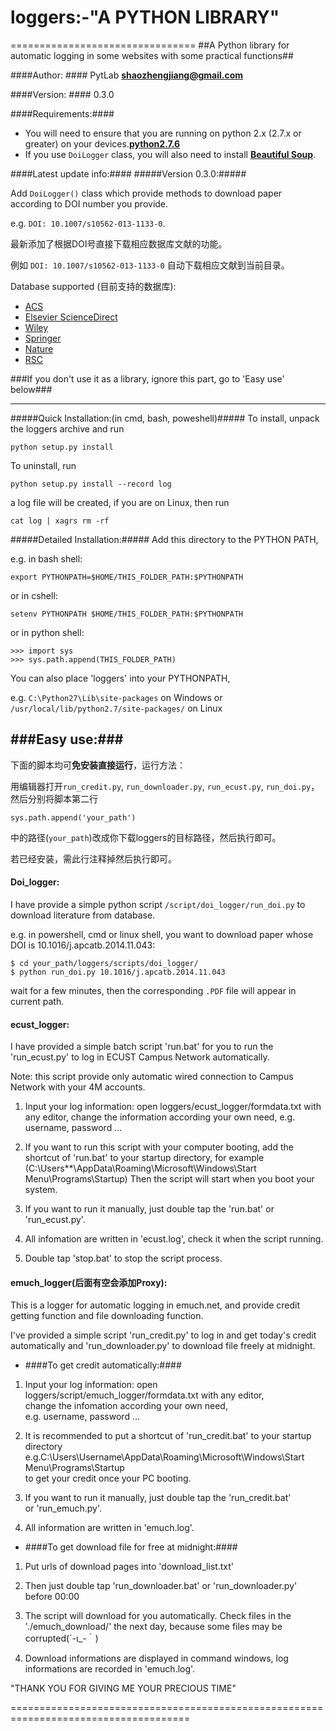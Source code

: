 # loggers:-"A PYTHON LIBRARY" #
================================
##A Python library for automatic logging in some websites with some practical functions##

####Author: ####
  PytLab **<shaozhengjiang@gmail.com>**

####Version: ####
  0.3.0

####Requirements:####

  - You will need to ensure that you are running on python 2.x 
  (2.7.x or greater) on your devices.[**python2.7.6**](https://www.python.org/download/releases/2.7.6/)
  - If you use `DoiLogger` class, you will also need to install [**Beautiful Soup**](http://www.crummy.com/software/BeautifulSoup/).

####Latest update info:####
#####Version 0.3.0:#####

Add `DoiLogger()` class which provide methods to download paper according to DOI number you provide.

e.g. `DOI: 10.1007/s10562-013-1133-0`.

最新添加了根据DOI号直接下载相应数据库文献的功能。

例如 `DOI: 10.1007/s10562-013-1133-0` 自动下载相应文献到当前目录。

Database supported (目前支持的数据库):
  
  - [ACS](http://pubs.acs.org/)
  - [Elsevier ScienceDirect](http://www.sciencedirect.com/)
  - [Wiley](http://onlinelibrary.wiley.com/)
  - [Springer](http://link.springer.com/)
  - [Nature](http://www.nature.com/nature/index.html)
  - [RSC](http://www.rsc.org/)

###If you don't use it as a library, ignore this part, go to 'Easy use' below###

----------

#####Quick Installation:(in cmd, bash, poweshell)#####
To install, unpack the loggers archive and run
	
    python setup.py install
To uninstall, run 
	
    python setup.py install --record log
a log file will be created,
if you are on Linux, then run
		
    cat log | xagrs rm -rf

#####Detailed Installation:#####
Add this directory to the PYTHON PATH, 
	
e.g. in bash shell:
	
    export PYTHONPATH=$HOME/THIS_FOLDER_PATH:$PYTHONPATH
or in cshell:
	
    setenv PYTHONPATH $HOME/THIS_FOLDER_PATH:$PYTHONPATH
or in python shell:
	
    >>> import sys
    >>> sys.path.append(THIS_FOLDER_PATH)
You can also place 'loggers' into your PYTHONPATH, 
	
e.g. `C:\Python27\Lib\site-packages` on Windows or 
`/usr/local/lib/python2.7/site-packages/` on Linux

###Easy use:###
---------------
下面的脚本均可**免安装直接运行**，运行方法：

用编辑器打开`run_credit.py`, `run_downloader.py`, `run_ecust.py`, `run_doi.py`，然后分别将脚本第二行

    sys.path.append('your_path')

中的路径(`your_path`)改成你下载loggers的目标路径，然后执行即可。

若已经安装，需此行注释掉然后执行即可。

####  Doi_logger: ####

I have provide a simple python script `/script/doi_logger/run_doi.py` to download literature from database.

e.g. in powershell, cmd or linux shell, you want to download paper whose DOI is 10.1016/j.apcatb.2014.11.043:
   
    $ cd your_path/loggers/scripts/doi_logger/
    $ python run_doi.py 10.1016/j.apcatb.2014.11.043

wait for a few minutes,
then the corresponding `.PDF` file will appear in current path.

####  ecust_logger:  ####

I have provided a simple batch script 'run.bat' for you to run the 
'run_ecust.py' to log in ECUST Campus Network automatically.

Note: this script provide only automatic wired connection to 
Campus Network with your 4M accounts.

1. Input your log information:
   open loggers/ecust_logger/formdata.txt with any editor,
   change the information according your own need, 
   e.g. username, password ...

2. If you want to run this script with your computer booting,
   add the shortcut of 'run.bat' to your startup directory, for example
   (C:\Users\**\AppData\Roaming\Microsoft\Windows\Start Menu\Programs\Startup)
   Then the script will start when you boot your system.

3. If you want to run it manually, just double tap the 'run.bat' 
   or 'run_ecust.py'.

4. All infomation are written in 'ecust.log', check it when the script running.

5. Double tap 'stop.bat' to stop the script process.


####  emuch_logger(后面有空会添加Proxy): ####

This is a logger for automatic logging in emuch.net, 
and provide credit getting function and file downloading function.

I've provided a simple script 'run_credit.py' to log in and get today's credit
automatically and  'run_downloader.py' to download file freely at midnight.

- ####To get credit automatically:####
 1. Input your log information:
    open loggers/script/emuch_logger/formdata.txt with any editor,<br>
    change the infomation according your own need, <br>
    e.g. username, password ...

 2. It is recommended to put a shortcut of 'run_credit.bat' to your startup directory<br>
   e.g.C:\Users\Username\AppData\Roaming\Microsoft\Windows\Start Menu\Programs\Startup<br>
   to get your credit once your PC booting.

 3. If you want to run it manually, just double tap the 'run_credit.bat' <br>
   or 'run_emuch.py'.

 4. All information are written in 'emuch.log'.

- ####To get download file for free at midnight:####

 1. Put urls of download pages into 'download_list.txt'

 2. Then just double tap 'run_downloader.bat' or 'run_downloader.py' before 00:00

 3. The script will download for you automatically. Check files in the './emuch_download/' the next day, because some files may be corrupted(´-ι_-｀)

 4. Download informations are displayed in command windows, log informations are recorded in 'emuch.log'.
 
 "THANK YOU FOR GIVING ME YOUR PRECIOUS TIME"
	  
=====================================================================================
